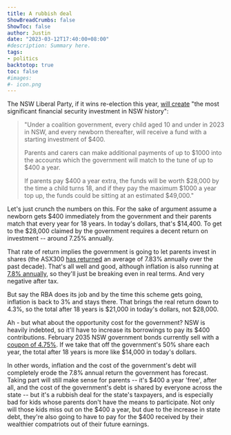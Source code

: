 ```yaml
---
title: A rubbish deal
ShowBreadCrumbs: false
ShowToc: false
author: Justin
date: "2023-03-12T17:40:00+08:00"
#description: Summary here.
tags:
- politics
backtotop: true
toc: false
#images:
#- icon.png
---
```


The NSW Liberal Party, if it wins re-election this year, [will create](https://www.aap.com.au/news/nsw-liberals-to-seed-400-future-accounts-for-children/) "the most significant financial security investment in NSW history":

> "Under a coalition government, every child aged 10 and under in 2023 in NSW, and every newborn thereafter, will receive a fund with a starting investment of $400.
> 
> Parents and carers can make additional payments of up to $1000 into the accounts which the government will match to the tune of up to $400 a year.
> 
> If parents pay $400 a year extra, the funds will be worth $28,000 by the time a child turns 18, and if they pay the maximum $1000 a year top up, the funds could be sitting at an estimated $49,000."

Let's just crunch the numbers on this. For the sake of argument assume a newborn gets $400 immediately from the government and their parents match that every year for 18 years. In today's dollars, that's $14,400. To get to the $28,000 claimed by the government requires a decent return on investment -- around 7.25% annually.

That rate of return implies the government is going to let parents invest in shares (the ASX300 [has returned](https://www.investsmart.com.au/shares/asx-vas/vanguard-australian-shares-index-etf/fund-details/80028) an average of 7.83% annually over the past decade). That's all well and good, although inflation is also running at [7.8% annually](https://www.rba.gov.au/inflation/measures-cpi.html), so they'll just be breaking even in real terms. And very negative after tax.

But say the RBA does its job and by the time this scheme gets going, inflation is back to 3% and stays there. That brings the real return down to 4.3%, so the total after 18 years is $21,000 in today's dollars, not $28,000.

Ah - but what about the opportunity cost for the government? NSW is heavily indebted, so it'll have to increase its borrowings to pay its $400 contributions. February 2035 NSW government bonds currently sell with a [coupon of 4.75%](https://www.tcorp.nsw.gov.au/html/benchmark_bonds.cfm). If we take that off the government's 50% share each year, the total after 18 years is more like $14,000 in today's dollars.

In other words, inflation and the cost of the government's debt will completely erode the 7.8% annual return the government has forecast. Taking part will still make sense for parents -- it's $400 a year 'free', after all, and the cost of the government's debt is shared by everyone across the state -- but it's a rubbish deal for the state's taxpayers, and is especially bad for kids whose parents don't have the means to participate. Not only will those kids miss out on the $400 a year, but due to the increase in state debt, they're also going to have to pay for the $400 received by their wealthier compatriots out of their future earnings.